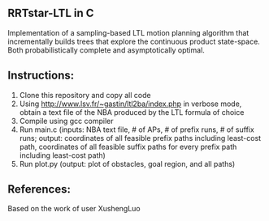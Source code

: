 ## RRTstar-LTL in C 
Implementation of a sampling-based LTL motion planning algorithm that incrementally builds trees that explore the continuous product state-space. Both probabilistically complete and asymptotically optimal. 

## Instructions: 
1. Clone this repository and copy all code
2. Using http://www.lsv.fr/~gastin/ltl2ba/index.php in verbose mode, obtain a text file of the NBA produced by the LTL formula of choice
3. Compile using gcc compiler
4. Run main.c (inputs: NBA text file, # of APs, # of prefix runs, # of suffix runs; output: coordinates of all feasible prefix paths including least-cost path, coordinates of all feasible suffix paths for every prefix path including least-cost path)
5. Run plot.py (output: plot of obstacles, goal region, and all paths)

## References: 
Based on the work of user XushengLuo
